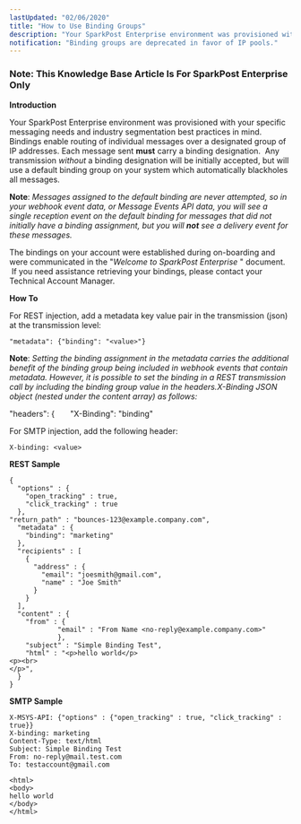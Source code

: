 ```yaml
---
lastUpdated: "02/06/2020"
title: "How to Use Binding Groups"
description: "Your SparkPost Enterprise environment was provisioned with your specific messaging needs and industry segmentation best practices in mind. Bindings enable routing of individual messages over a designated group of IP addresses."
notification: "Binding groups are deprecated in favor of IP pools."
---
```


### Note: This Knowledge Base Article Is For SparkPost Enterprise Only

**Introduction**

Your SparkPost Enterprise environment was provisioned with your specific messaging needs and industry segmentation best practices in mind. Bindings enable routing of individual messages over a designated group of IP addresses. Each message sent **must** carry a binding designation.  Any transmission *without* a binding designation will be initially accepted, but will use a default binding group on your system which automatically blackholes all messages.

**Note**: *Messages assigned to the default binding are never attempted, so in your webhook event data, or Message Events API data, you will see a single reception event on the default binding for messages that did not initially have a binding assignment, but you will **not** see a delivery event for these messages.* 

The bindings on your account were established during on-boarding and were communicated in the "*Welcome to SparkPost Enterprise*                   " document.  If you need assistance retrieving your bindings, please contact your Technical Account Manager.

**How To**   

For REST injection, add a metadata key value pair in the transmission (json) at the transmission level:

`"metadata": {"binding": "<value>"}`

**Note**: *Setting the binding assignment in the metadata carries the additional benefit of the binding group being included in webhook events that contain metadata. However, it is possible to set the binding in a REST transmission call by including the binding group value in the headers.X-Binding JSON object (nested under the content array) as follows:* 

"headers": {
      "X-Binding": "binding"

For SMTP injection, add the following header:

`X-binding: <value>`

**REST Sample** 

```
{
  "options" : {
    "open_tracking" : true,
    "click_tracking" : true
  },
"return_path" : "bounces-123@example.company.com",
  "metadata" : {
    "binding": "marketing"
  },
  "recipients" : [
    {
      "address" : {
        "email": "joesmith@gmail.com",
        "name" : "Joe Smith"
      }
    }
  ],
  "content" : {
    "from" : {
            "email" : "From Name <no-reply@example.company.com>"
            },
    "subject" : "Simple Binding Test",
    "html" : "<p>hello world</p>
<p><br>
</p>",
  }
}
```

**SMTP Sample** 

```
X-MSYS-API: {"options" : {"open_tracking" : true, "click_tracking" : true}}
X-binding: marketing
Content-Type: text/html
Subject: Simple Binding Test
From: no-reply@mail.test.com
To: testaccount@gmail.com

<html>
<body>
hello world
</body>
</html>
```
